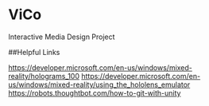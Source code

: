 # ViCo
Interactive Media Design Project

##Helpful Links

https://developer.microsoft.com/en-us/windows/mixed-reality/holograms_100
https://developer.microsoft.com/en-us/windows/mixed-reality/using_the_hololens_emulator
https://robots.thoughtbot.com/how-to-git-with-unity
